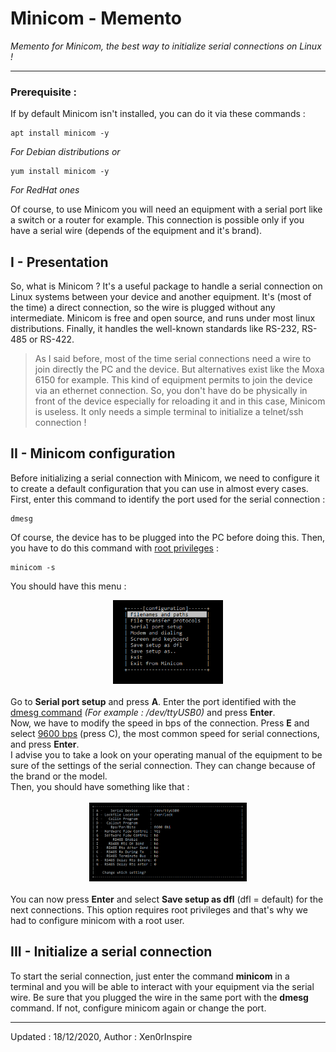 # Minicom - Memento
<i>Memento for Minicom, the best way to initialize serial connections on Linux !</i>
__________

### Prerequisite : 

If by default Minicom isn't installed, you can do it via these commands :

```
apt install minicom -y
```
<i>For Debian distributions or</i>
```
yum install minicom -y
```
<i>For RedHat ones</i>

Of course, to use Minicom you will need an equipment with a serial port like a switch or a router for example. This connection is possible only if you have a serial wire (depends of the equipment and it's brand).

## I - Presentation

So, what is Minicom ? It's a useful package to handle a serial connection on Linux systems between your device and another equipment. It's (most of the time) a direct connection, so the wire is plugged without any intermediate. Minicom is free and open source, and runs under most linux distributions. Finally, it handles the well-known standards like RS-232, RS-485 or RS-422. 

>As I said before, most of the time serial connections need a wire to join directly the PC and the device. But alternatives exist like the Moxa 6150 for example. This kind of equipment permits to join the device via an ethernet connection. So, you don't have do be physically in front of the device especially for reloading it and in this case, Minicom is useless. It only needs a simple terminal to initialize a telnet/ssh connection !

## II - Minicom configuration

Before initializing a serial connection with Minicom, we need to configure it to create a default configuration that you can use in almost every cases. 
First, enter this command to identify the port used for the serial connection :
```
dmesg
```
Of course, the device has to be plugged into the PC before doing this.
Then, you have to do this command with <u>root privileges</u> :
```
minicom -s
```
You should have this menu :
<div style="text-align:center"><img src="img/menu.png" style="width:35%"/></div>
<br>
Go to <b>Serial port setup</b> and press <b>A</b>.
Enter the port identified with the <u>dmesg command</u> <i>(For example : /dev/ttyUSB0)</i> and press <b>Enter</b>.
<br>Now, we have to modify the speed in bps of the connection. Press <b>E</b> and select <u>9600 bps</u> (press C), the most common speed for serial connections, and press <b>Enter</b>.<br>
I advise you to take a look on your operating manual of the equipment to be sure of the settings of the serial connection. They can change because of the brand or the model.<br>
Then, you should have something like that :
<br>
<br>
<div style="text-align:center"><img src="img/final_settings.png" style="width:50%"/></div>
<br>
You can now press <b>Enter</b> and select <b>Save setup as dfl</b> (dfl = default) for the next connections. This option requires root privileges and that's why we had to configure minicom with a root user.


## III - Initialize a serial connection

To start the serial connection, just enter the command <b>minicom</b> in a terminal and you will be able to interact with your equipment via the serial wire. Be sure that you plugged the wire in the same port with the <b>dmesg</b> command. If not, configure minicom again or change the port.

__________
Updated : 18/12/2020, Author : Xen0rInspire